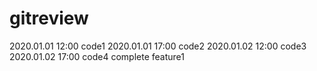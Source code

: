 # gitreview
2020.01.01 12:00 code1
2020.01.01 17:00 code2
2020.01.02 12:00 code3
2020.01.02 17:00 code4 complete feature1

